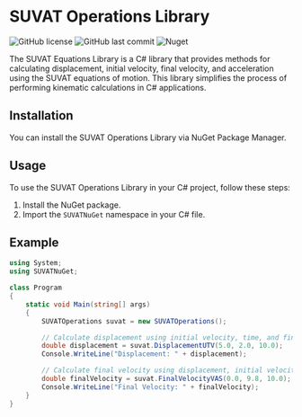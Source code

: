 # SUVAT Operations Library

![GitHub license](https://img.shields.io/github/license/DianaBorro/SUVATNuGet)
![GitHub last commit](https://img.shields.io/github/last-commit/DianaBorro/SUVATNuGet)
![Nuget](https://img.shields.io/nuget/v/SUVATNuGet)

The SUVAT Equations Library is a C# library that provides methods for calculating displacement, initial velocity, final velocity, and acceleration using the SUVAT equations of motion. This library simplifies the process of performing kinematic calculations in C# applications.


## Installation

You can install the SUVAT Operations Library via NuGet Package Manager.


## Usage

To use the SUVAT Operations Library in your C# project, follow these steps:

1. Install the NuGet package.
2. Import the `SUVATNuGet` namespace in your C# file.


## Example

```csharp
using System;
using SUVATNuGet;

class Program
{
    static void Main(string[] args)
    {
        SUVATOperations suvat = new SUVATOperations();

        // Calculate displacement using initial velocity, time, and final velocity
        double displacement = suvat.DisplacementUTV(5.0, 2.0, 10.0);
        Console.WriteLine("Displacement: " + displacement);

        // Calculate final velocity using displacement, initial velocity, and acceleration
        double finalVelocity = suvat.FinalVelocityVAS(0.0, 9.8, 10.0);
        Console.WriteLine("Final Velocity: " + finalVelocity);
    }
}
